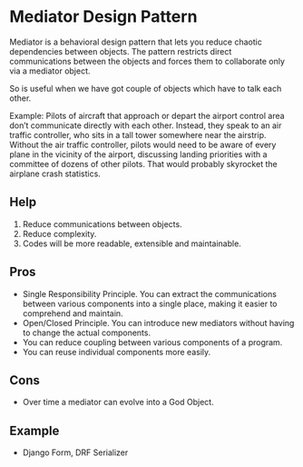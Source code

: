 # Mediator Design Pattern
Mediator is a behavioral design pattern that lets you reduce chaotic dependencies between objects. The pattern restricts direct communications between the objects and forces them to collaborate only via a mediator object.

So is useful when we have got couple of objects which have to talk each other.

Example: Pilots of aircraft that approach or depart the airport control area don’t communicate directly with each other. Instead, they speak to an air traffic controller, who sits in a tall tower somewhere near the airstrip. Without the air traffic controller, pilots would need to be aware of every plane in the vicinity of the airport, discussing landing priorities with a committee of dozens of other pilots. That would probably skyrocket the airplane crash statistics.

## Help
1. Reduce communications between objects.
2. Reduce complexity.
3. Codes will be more readable, extensible and maintainable.

## Pros
- Single Responsibility Principle. You can extract the communications between various components into a single place, making it easier to comprehend and maintain.
- Open/Closed Principle. You can introduce new mediators without having to change the actual components.
- You can reduce coupling between various components of a program.
- You can reuse individual components more easily.

## Cons
- Over time a mediator can evolve into a God Object.

## Example
- Django Form, DRF Serializer
